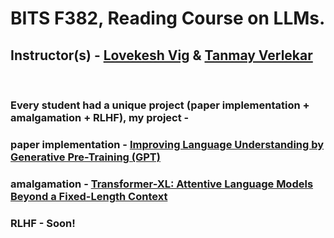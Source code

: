 # BITS F382, Reading Course on LLMs.

## Instructor(s) - <a href = "https://sites.google.com/site/lovekeshhome/">Lovekesh Vig</a> & <a href = "https://www.bits-pilani.ac.in/goa/tanmay-tulsidas-verlekar/">Tanmay Verlekar</a>
<br>

### Every student had a unique project (paper implementation + amalgamation + RLHF), my project - <br>
### paper implementation - <a href = "https://s3-us-west-2.amazonaws.com/openai-assets/research-covers/language-unsupervised/language_understanding_paper.pdf">Improving Language Understanding by Generative Pre-Training (GPT)</a>
### amalgamation - <a href = "https://arxiv.org/pdf/1901.02860v3.pdf">Transformer-XL: Attentive Language Models Beyond a Fixed-Length Context</a>
### RLHF - Soon!